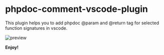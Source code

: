 # phpdoc-comment-vscode-plugin

This plugin helps you to add phpdoc @param and @return tag for selected function signatures in vscode.

![preview](https://raw.githubusercontent.com/shishirui/phpdoc-comment-vscode-plugin/master/images/preview.gif)

**Enjoy!**
